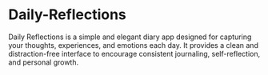 # Daily-Reflections
Daily Reflections is a simple and elegant diary app designed for capturing your thoughts, experiences, and emotions each day. It provides a clean and distraction-free interface to encourage consistent journaling, self-reflection, and personal growth.
